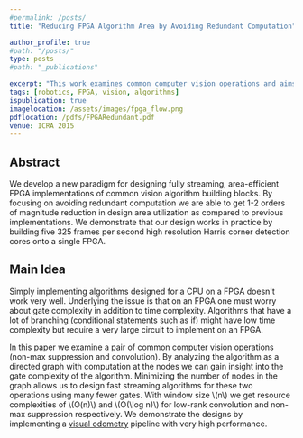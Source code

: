 ```yaml
---
#permalink: /posts/
title: "Reducing FPGA Algorithm Area by Avoiding Redundant Computation"

author_profile: true
#path: "/posts/"
type: posts
#path: "_publications"

excerpt: "This work examines common computer vision operations and aims to bridge the gap between the time complexity of state of the art CPU algorithms resource complexity of state of the art FPGA algorithms."
tags: [robotics, FPGA, vision, algorithms]
ispublication: true
imagelocation: /assets/images/fpga_flow.png
pdflocation: /pdfs/FPGARedundant.pdf
venue: ICRA 2015
---
```

## Abstract
We develop a new paradigm for designing fully streaming, area-efficient FPGA implementations of common vision algorithm building blocks. By focusing on avoiding redundant computation we are able to get 1-2 orders of magnitude reduction in design area utilization as compared to previous implementations. We demonstrate that our design works in practice by building five 325 frames per second high resolution Harris corner detection cores onto a single FPGA.

## Main Idea
Simply implementing algorithms designed for a CPU on a FPGA doesn't work very well. Underlying the issue is that on an FPGA one must worry about gate complexity in addition to time complexity. Algorithms that have a lot of branching (conditional statements such as if) might have low time complexity but require a very large circuit to implement on an FPGA.

In this paper we examine a pair of common computer vision operations (non-max suppression and convolution). By analyzing the algorithm as a directed graph with computation at the nodes we can gain insight into the gate complexity of the algorithm. Minimizing the number of nodes in the graph allows us to design fast streaming algorithms for these two operations using many fewer gates. With window size \\(n\\) we get resource complexities of \\(O(n)\\) and \\(O(\log n)\\) for low-rank convolution and non-max suppression respectively. We demonstrate the designs by implementing a [visual odometry](https://en.wikipedia.org/wiki/Visual_odometry) pipeline with very high performance.
